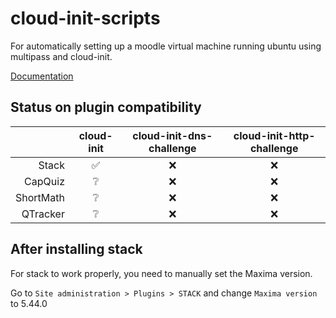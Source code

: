 # cloud-init-scripts
For automatically setting up a moodle virtual machine running ubuntu using multipass and cloud-init.

[Documentation]()

## Status on plugin compatibility
|       | cloud-init | cloud-init-dns-challenge | cloud-init-http-challenge |
|------:|:----------:|:------------------------:|:-------------------------:|
| Stack |      ✅     |             ❌            |             ❌             |
| CapQuiz |      ❔     |             ❌            |             ❌             |
| ShortMath |      ❔     |             ❌            |             ❌             |
| QTracker |      ❔     |             ❌            |             ❌             |
## After installing stack
For stack to work properly, you need to manually set the Maxima version.

Go to `Site administration > Plugins > STACK` and change `Maxima version` to 5.44.0